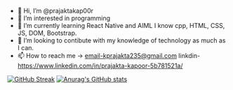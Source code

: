 - 👋 Hi, I’m @prajaktakap00r
- 👀 I’m interested in programming
- 🌱 I’m currently learning React Native and AIML
I know cpp, HTML, CSS, JS, DOM, Bootstrap.
- 💞️ I’m looking to contibute with my knowledge of technology as much as I can.
- 📫 How to reach me -> email-kprajakta235@gmail.com
linkdin-https://www.linkedin.com/in/prajakta-kapoor-5b781521a/


<!---
prajaktakap00r/prajaktakap00r is a ✨ special ✨ repository because its `README.md` (this file) appears on your GitHub profile.
You can click the Preview link to take a look at your changes.
--->
[![GitHub Streak](https://streak-stats.demolab.com/?user=prajaktakap00r)](https://git.io/streak-stats)
[![Anurag's GitHub stats](https://github-readme-stats.vercel.app/api?username=prajaktakap00r)](https://github.com/anuraghazra/github-readme-stats)
